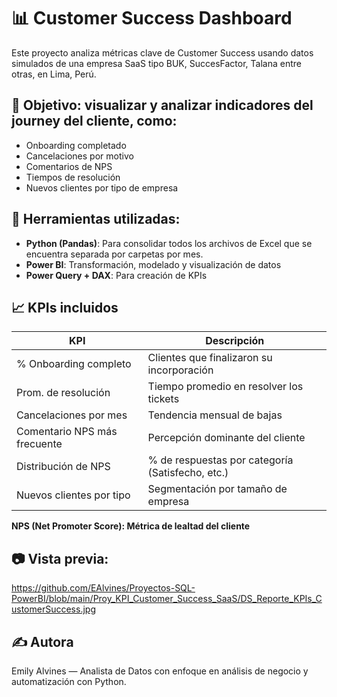 # 📊 Customer Success Dashboard

Este proyecto analiza métricas clave de Customer Success usando datos simulados de una empresa SaaS tipo BUK, SuccesFactor, Talana entre otras, en Lima, Perú.

## 🧩 Objetivo: visualizar y analizar indicadores del journey del cliente, como:
- Onboarding completado
- Cancelaciones por motivo
- Comentarios de NPS
- Tiempos de resolución
- Nuevos clientes por tipo de empresa

## 🔧 Herramientas utilizadas:
- **Python (Pandas)**: Para consolidar todos los archivos de Excel que se encuentra separada por carpetas por mes. 
- **Power BI**: Transformación, modelado y visualización de datos
- **Power Query + DAX**: Para creación de KPIs

## 📈 KPIs incluidos

| KPI                             | Descripción                                         |
|---------------------------------|-----------------------------------------------------|
| % Onboarding completo           | Clientes que finalizaron su incorporación           |
| Prom. de resolución             | Tiempo promedio en resolver los tickets             |
| Cancelaciones por mes           | Tendencia mensual de bajas                          |
| Comentario NPS más frecuente    | Percepción dominante del cliente                    |
| Distribución de NPS             | % de respuestas por categoría (Satisfecho, etc.)    |
| Nuevos clientes por tipo        | Segmentación por tamaño de empresa                  |

**NPS (Net Promoter Score): Métrica de lealtad del cliente**

## 📷 Vista previa: 
https://github.com/EAlvines/Proyectos-SQL-PowerBI/blob/main/Proy_KPI_Customer_Success_SaaS/DS_Reporte_KPIs_CustomerSuccess.jpg

## ✍️ Autora
Emily Alvines — Analista de Datos con enfoque en análisis de negocio y automatización con Python.
